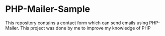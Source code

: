 # PHP-Mailer-Sample
This repository contains a contact form which can send emails using PHP-Mailer. This project was done by me to improve my knowledge of PHP 
